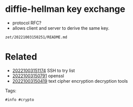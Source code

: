 # diffie-hellman key exchange

- protocol RFC?
- allows client and server to derive the same key.

` zet/20221003150251/README.md `

# Related

- [20221003151174](/zet/20221003151174/README.md) SSH to try list
- [20221003150791](/zet/20221003150791/README.md) openssl
- [20221003150419](/zet/20221003150419/README.md) text cipher encryption decryption tools

Tags:

    #info #crypto
